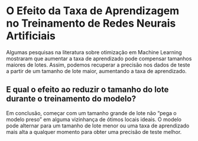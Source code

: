 # O Efeito da Taxa de Aprendizagem no Treinamento de Redes Neurais Artificiais

Algumas pesquisas na literatura sobre otimização em Machine Learning mostraram que aumentar a taxa de aprendizado pode compensar tamanhos maiores de lotes. Assim, podemos recuperar a precisão nos dados de teste a partir de um tamanho de lote maior, aumentando a taxa de aprendizado.

## E qual o efeito ao reduzir o tamanho do lote durante o treinamento do modelo?

Em conclusão, começar com um tamanho grande de lote não “pega o modelo preso” em alguma vizinhança de ótimos locais ideais. O modelo pode alternar para um tamanho de lote menor ou uma taxa de aprendizado mais alta a qualquer momento para obter uma precisão de teste melhor.